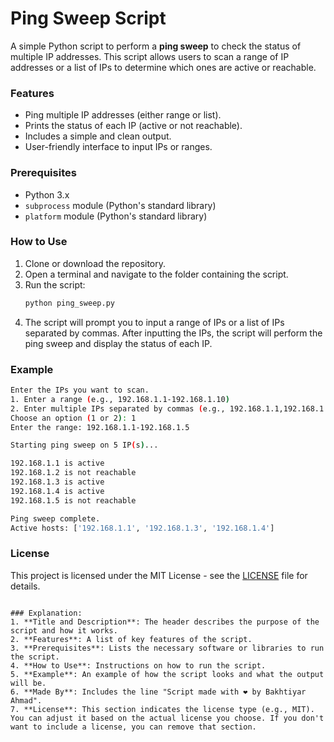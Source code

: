 # Ping Sweep Script

A simple Python script to perform a **ping sweep** to check the status of multiple IP addresses. This script allows users to scan a range of IP addresses or a list of IPs to determine which ones are active or reachable.

### Features
- Ping multiple IP addresses (either range or list).
- Prints the status of each IP (active or not reachable).
- Includes a simple and clean output.
- User-friendly interface to input IPs or ranges.

### Prerequisites
- Python 3.x
- `subprocess` module (Python's standard library)
- `platform` module (Python's standard library)

### How to Use
1. Clone or download the repository.
2. Open a terminal and navigate to the folder containing the script.
3. Run the script:
   ```bash
   python ping_sweep.py
   ```
4. The script will prompt you to input a range of IPs or a list of IPs separated by commas. After inputting the IPs, the script will perform the ping sweep and display the status of each IP.

### Example

```bash
Enter the IPs you want to scan.
1. Enter a range (e.g., 192.168.1.1-192.168.1.10)
2. Enter multiple IPs separated by commas (e.g., 192.168.1.1,192.168.1.2,192.168.1.3)
Choose an option (1 or 2): 1
Enter the range: 192.168.1.1-192.168.1.5

Starting ping sweep on 5 IP(s)...

192.168.1.1 is active
192.168.1.2 is not reachable
192.168.1.3 is active
192.168.1.4 is active
192.168.1.5 is not reachable

Ping sweep complete.
Active hosts: ['192.168.1.1', '192.168.1.3', '192.168.1.4']
```


### License
This project is licensed under the MIT License - see the [LICENSE](LICENSE) file for details.
```

### Explanation:
1. **Title and Description**: The header describes the purpose of the script and how it works.
2. **Features**: A list of key features of the script.
3. **Prerequisites**: Lists the necessary software or libraries to run the script.
4. **How to Use**: Instructions on how to run the script.
5. **Example**: An example of how the script looks and what the output will be.
6. **Made By**: Includes the line "Script made with ❤️ by Bakhtiyar Ahmad".
7. **License**: This section indicates the license type (e.g., MIT). You can adjust it based on the actual license you choose. If you don't want to include a license, you can remove that section.

